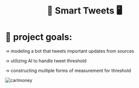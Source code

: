 <h1 align="center"> 🧠 Smart Tweets 🖥️ </h1>

# 😤 project goals:

-> modeling a bot that tweets important updates from sources

-> utilizing AI to handle tweet threshold

-> constructing multiple forms of measurement for threshold

![carlmoney](https://github.com/blightjl/smart_tweets/assets/137657980/e8157287-73b7-4990-a14c-01a3c4805b50)
